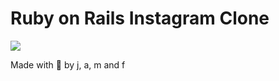 # Ruby on Rails Instagram Clone

<img src="https://i.imgur.com/5Z3cmGv.png" />

Made with 🍗 by j, a, m and f 
